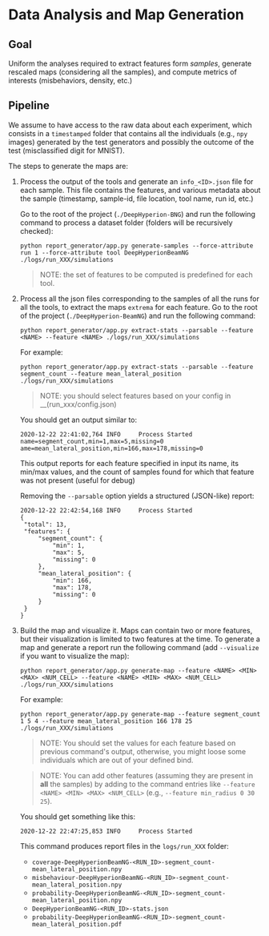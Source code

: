 # Data Analysis and Map Generation

## Goal

Uniform the analyses required to extract features form _samples_, generate rescaled maps (considering all the samples), 
and compute metrics of interests (misbehaviors, density, etc.)

## Pipeline

We assume to have access to the raw data about each experiment, which consists in a `timestamped` folder that
contains all the individuals (e.g., `npy` images) generated by the test generators and possibly the outcome of the
test (misclassified digit for MNIST).

The steps to generate the maps are:

1. Process the output of the tools and generate an `info_<ID>.json` file for each sample. This file contains the features, and various metadata about the sample (timestamp, sample-id, file location, tool name, run id, etc.)

   Go to the root of the project (`./DeepHyperion-BNG`) and run the following command to process a dataset folder (folders will be recursively checked):

   ```
   python report_generator/app.py generate-samples --force-attribute run 1 --force-attribute tool DeepHyperionBeamNG ./logs/run_XXX/simulations
   ```
   > NOTE: the set of features to be computed is predefined for each tool.
    
    
2. Process all the json files corresponding to the samples of all the runs for all the tools, to extract the maps `extrema` for each feature. Go to the root of the project (`./DeepHyperion-BeamNG`) and run the following command:

   ```
   python report_generator/app.py extract-stats --parsable --feature <NAME> --feature <NAME> ./logs/run_XXX/simulations
   ```
   For example:

   ```
   python report_generator/app.py extract-stats --parsable --feature segment_count --feature mean_lateral_position ./logs/run_XXX/simulations
   ```
   > NOTE: you should select features based on your config in __(run_xxx/config.json)

   You should get an output similar to:
  
   ```
   2020-12-22 22:41:02,764 INFO     Process Started
   name=segment_count,min=1,max=5,missing=0
   ame=mean_lateral_position,min=166,max=178,missing=0
   ```
   This output reports for each feature specified in input its name, its min/max values, and the count of samples found for which that feature was not present (useful for debug)

   Removing the `--parsable` option yields a structured (JSON-like) report:

   ```
   2020-12-22 22:42:54,168 INFO     Process Started
   {
    "total": 13,
    "features": {
        "segment_count": {
            "min": 1,
            "max": 5,
            "missing": 0
        },
        "mean_lateral_position": {
            "min": 166,
            "max": 178,
            "missing": 0
        }
    }
   }
   ```

3. Build the map and visualize it. Maps can contain two or more features, but their visualization is limited to two features at the time. To generate a map and generate a report run the following command (add `--visualize` if you want to visualize the map):

   ```
   python report_generator/app.py generate-map --feature <NAME> <MIN> <MAX> <NUM_CELL> --feature <NAME> <MIN> <MAX> <NUM_CELL> ./logs/run_XXX/simulations
   ```
   For example:

   ```
   python report_generator/app.py generate-map --feature segment_count 1 5 4 --feature mean_lateral_position 166 178 25 ./logs/run_XXX/simulations
   ```
   > NOTE: You should set the <MIN> <MAX> values for each feature based on previous command's output, otherwise, you might loose some individuals which are out of your defined bind.  
    
   > NOTE: You can add other features (assuming they are present in **all** the samples) by adding to the command entries like `--feature <NAME> <MIN> <MAX> <NUM_CELL>` (e.g., `--feature min_radius 0 30 25`).

   You should get something like this:
   
   ```
   2020-12-22 22:47:25,853 INFO     Process Started
   ```
   This command produces report files in the `logs/run_XXX` folder:

   * `coverage-DeepHyperionBeamNG-<RUN_ID>-segment_count-mean_lateral_position.npy`
   * `misbehaviour-DeepHyperionBeamNG-<RUN_ID>-segment_count-mean_lateral_position.npy`
   * `probability-DeepHyperionBeamNG-<RUN_ID>-segment_count-mean_lateral_position.npy`
   * `DeepHyperionBeamNG-<RUN_ID>-stats.json`
   * `probability-DeepHyperionBeamNG-<RUN_ID>-segment_count-mean_lateral_position.pdf`



 
